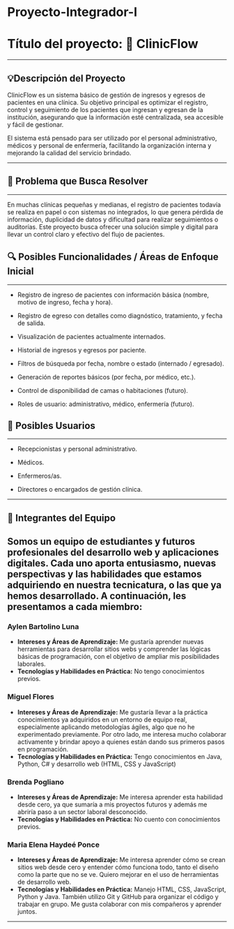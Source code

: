 # Proyecto-Integrador-I

# Título del proyecto: 🏥 ClinicFlow

---

## 💡Descripción del Proyecto

ClinicFlow es un sistema básico de gestión de ingresos y egresos de pacientes en una clínica. Su objetivo principal es optimizar el registro, control y seguimiento de los pacientes que ingresan y egresan de la institución, asegurando que la información esté centralizada, sea accesible y fácil de gestionar.

El sistema está pensado para ser utilizado por el personal administrativo, médicos y personal de enfermería, facilitando la organización interna y mejorando la calidad del servicio brindado.

---
## 🎯 Problema que Busca Resolver
---
En muchas clínicas pequeñas y medianas, el registro de pacientes todavía se realiza en papel o con sistemas no integrados, lo que genera pérdida de información, duplicidad de datos y dificultad para realizar seguimientos o auditorías. Este proyecto busca ofrecer una solución simple y digital para llevar un control claro y efectivo del flujo de pacientes.

## 🔍 Posibles Funcionalidades / Áreas de Enfoque Inicial
---
* Registro de ingreso de pacientes con información básica (nombre, motivo de ingreso, fecha y hora).

* Registro de egreso con detalles como diagnóstico, tratamiento, y fecha de salida.

* Visualización de pacientes actualmente internados.

* Historial de ingresos y egresos por paciente.

* Filtros de búsqueda por fecha, nombre o estado (internado / egresado).

* Generación de reportes básicos (por fecha, por médico, etc.).

* Control de disponibilidad de camas o habitaciones (futuro).

* Roles de usuario: administrativo, médico, enfermería (futuro).

## 👥 Posibles Usuarios
---
* Recepcionistas y personal administrativo.

* Médicos.

* Enfermeros/as.

* Directores o encargados de gestión clínica.
---

## 👥 Integrantes del Equipo
Somos un equipo de estudiantes y futuros profesionales del desarrollo web y aplicaciones digitales. Cada uno aporta entusiasmo, nuevas perspectivas y las habilidades que estamos adquiriendo en nuestra tecnicatura, o las que ya hemos desarrollado. A continuación, les presentamos a cada miembro:
---

### **Aylen Bartolino Luna**
* **Intereses y Áreas de Aprendizaje:** Me gustaría aprender nuevas herramientas para desarrollar sitios webs y comprender las lógicas básicas de programación, con el objetivo de ampliar mis posibilidades laborales.
* **Tecnologías y Habilidades en Práctica:** No tengo conocimientos previos.

### **Miguel Flores**
* **Intereses y Áreas de Aprendizaje:** Me gustaría llevar a la práctica conocimientos ya adquiridos en un entorno de equipo real, especialmente aplicando metodologías ágiles, algo que no he experimentado previamente. Por otro lado, me interesa mucho colaborar activamente y brindar apoyo a quienes están dando sus primeros pasos en programación.
* **Tecnologías y Habilidades en Práctica:** Tengo conocimientos en Java, Python, C# y desarrollo web (HTML, CSS y JavaScript)

### **Brenda Pogliano**
* **Intereses y Áreas de Aprendizaje:** Me interesa aprender esta habilidad desde cero, ya que sumaría a mis proyectos futuros y además me abriría paso a un sector laboral desconocido.
* **Tecnologías y Habilidades en Práctica:** No cuento con conocimientos previos.

### **Maria Elena Haydeé Ponce**
* **Intereses y Áreas de Aprendizaje:** Me interesa aprender cómo se crean sitios web desde cero y entender cómo funciona todo, tanto el diseño como la parte que no se ve. Quiero mejorar en el uso de herramientas de desarrollo web.
* **Tecnologías y Habilidades en Práctica:** Manejo HTML, CSS, JavaScript, Python y Java. También utilizo Git y GitHub para organizar el código y trabajar en grupo. Me gusta colaborar con mis compañeros y aprender juntos.

---